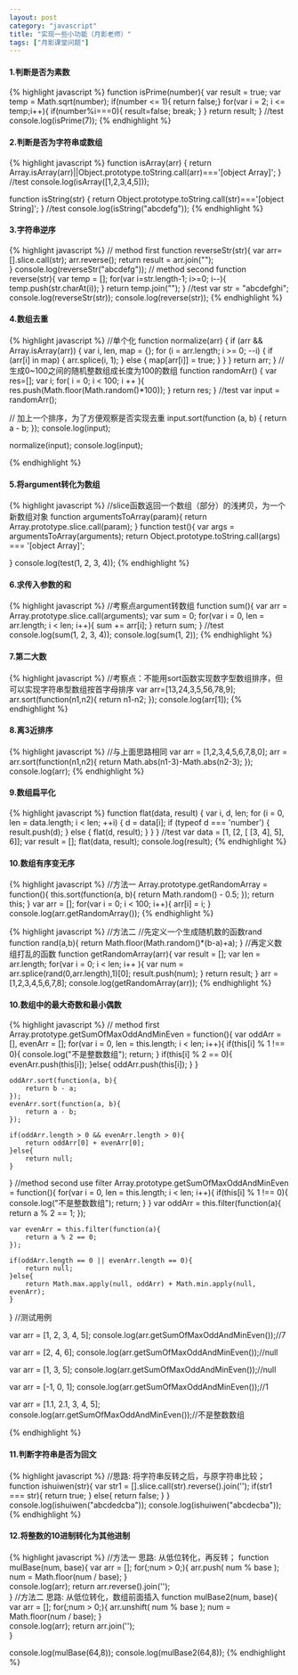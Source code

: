 ```yaml
---
layout: post
category: "javascript"
title: "实现一些小功能（月影老师）"
tags: ["月影课堂问题"]
---
```


#### 1.判断是否为素数

{% highlight javascript %}
function isPrime(number){
    var result = true; 
    var temp = Math.sqrt(number);
    if(number <= 1){ return false;}
    for(var i = 2; i <= temp;i++){
        if(number%i===0){
            result=false;
            break;
        }
    }
    return result;
}
//test
console.log(isPrime(7));
{% endhighlight %}

#### 2.判断是否为字符串或数组

{% highlight javascript %}
function isArray(arr) {
    return Array.isArray(arr)||Object.prototype.toString.call(arr)==='[object Array]';
}
//test
console.log(isArray([1,2,3,4,5]));

function isString(str) {
    return Object.prototype.toString.call(str)==='[object String]';
}
//test
console.log(isString("abcdefg"));
{% endhighlight %}


#### 3.字符串逆序

{% highlight javascript %}
// method first
function reverseStr(str){
    var arr=[].slice.call(str);
    arr.reverse();
    return result = arr.join("");   
}
console.log(reverseStr("abcdefg"));
//  method second
function reverse(str){
    var temp = [];
    for(var i=str.length-1; i>=0; i--){
        temp.push(str.charAt(i));
    }
    return temp.join("");
}
//test
var str = "abcdefghi";
console.log(reverseStr(str));
console.log(reverse(str));
{% endhighlight %}

#### 4.数组去重

{% highlight javascript %}
//单个化
function normalize(arr) {
    if (arr && Array.isArray(arr)) {
        var i, len, map = {};
        for (i = arr.length; i >= 0; --i) {
            if (arr[i] in map) {
                arr.splice(i, 1);
            } else {
                map[arr[i]] = true;
            }
        }
    }
    return arr;
}
//生成0~100之间的随机整数组成长度为100的数组
function randomArr() {
    var res=[];
    var i;
    for( i = 0; i < 100; i ++ ){
        res.push(Math.floor(Math.random()*100));
    }
    return res;
}
//test
var input = randomArr();

// 加上一个排序，为了方便观察是否实现去重
input.sort(function (a, b) {
    return a - b;
});
console.log(input);

normalize(input);
console.log(input);

{% endhighlight %}

#### 5.将argument转化为数组

{% highlight javascript %}
//slice函数返回一个数组（部分）的浅拷贝，为一个新数组对象
function argumentsToArray(param){
    return Array.prototype.slice.call(param);
}
function test(){
    var args = argumentsToArray(arguments);
    return Object.prototype.toString.call(args) === '[object Array]';

}
console.log(test(1, 2, 3, 4));
{% endhighlight %}


#### 6.求传入参数的和

{% highlight javascript %}
//考察点argument转数组
function sum(){
    var arr = Array.prototype.slice.call(arguments);
    var sum = 0;
    for(var i = 0, len = arr.length; i < len; i++){
        sum += arr[i];
    }
    return sum;
}
//test
console.log(sum(1, 2, 3, 4));
console.log(sum(1, 2));
{% endhighlight %}

#### 7.第二大数

{% highlight javascript %}
//考察点：不能用sort函数实现数字型数组排序，但可以实现字符串型数组按首字母排序
var arr=[13,24,3,5,56,78,9];
arr.sort(function(n1,n2){
  return n1-n2;
});
console.log(arr[1]);
{% endhighlight %}

#### 8.离3近排序

{% highlight javascript %}
//与上面思路相同
var arr = [1,2,3,4,5,6,7,8,0];
arr = arr.sort(function(n1,n2){
    return Math.abs(n1-3)-Math.abs(n2-3);
});
console.log(arr);
{% endhighlight %}


#### 9.数组扁平化

{% highlight javascript %}
function flat(data, result) {
    var i, d, len;
    for (i = 0, len = data.length; i < len; ++i) {
        d = data[i];
        if (typeof d === 'number') {
            result.push(d);
        } else {
            flat(d, result);
        }
    }
}
//test
var data =  [1, [2, [ [3, 4], 5], 6]];
var result = [];
flat(data, result);
console.log(result);
{% endhighlight %}

#### 10.数组有序变无序

{% highlight javascript %}
//方法一
Array.prototype.getRandomArray = function(){
    this.sort(function(a, b){
        return Math.random() - 0.5;
    });
    return this;
}
var arr = [];
for(var i = 0; i < 100; i++){
    arr[i] = i;
}
console.log(arr.getRandomArray());
{% endhighlight %}


{% highlight javascript %}
//方法二
//先定义一个生成随机数的函数rand
function rand(a,b){
    return Math.floor(Math.random()*(b-a)+a);
}
//再定义数组打乱的函数
function getRandomArray(arr){
    var result = [];
    var len = arr.length;
    for(var i = 0; i < len; i++ ){
        var num = arr.splice(rand(0,arr.length),1)[0];
        result.push(num);
    }
    return result;
}
arr = [1,2,3,4,5,6,7,8];
console.log(getRandomArray(arr));
{% endhighlight %}



#### 10.数组中的最大奇数和最小偶数

{% highlight javascript %}
// method first
Array.prototype.getSumOfMaxOddAndMinEven = function(){
    var oddArr = [],
        evenArr = [];
    for(var i = 0, len = this.length; i < len; i++){
        if(this[i] % 1 !== 0){
            console.log("不是整数数组");
            return;
        }
        if(this[i] % 2 == 0){
            evenArr.push(this[i]);
        }else{
            oddArr.push(this[i]);
        }
    }

    oddArr.sort(function(a, b){
        return b - a;
    });
    evenArr.sort(function(a, b){
        return a - b;
    });

    if(oddArr.length > 0 && evenArr.length > 0){
        return oddArr[0] + evenArr[0];
    }else{
        return null;
    }
}
//method second use filter
Array.prototype.getSumOfMaxOddAndMinEven = function(){
    for(var i = 0, len = this.length; i < len; i++){
        if(this[i] % 1 !== 0){
            console.log("不是整数数组");
            return;
        }
    }
    var oddArr = this.filter(function(a){
        return a % 2 == 1;
    });

    var evenArr = this.filter(function(a){
        return a % 2 == 0;
    });

    if(oddArr.length == 0 || evenArr.length == 0){
        return null;
    }else{
        return Math.max.apply(null, oddArr) + Math.min.apply(null, evenArr);
    }
}
//测试用例

var arr = [1, 2, 3, 4, 5];
console.log(arr.getSumOfMaxOddAndMinEven());//7

var arr = [2, 4, 6];
console.log(arr.getSumOfMaxOddAndMinEven());//null

var arr = [1, 3, 5];
console.log(arr.getSumOfMaxOddAndMinEven());//null

var arr = [-1, 0, 1];
console.log(arr.getSumOfMaxOddAndMinEven());//1

var arr = [1.1, 2.1, 3, 4, 5];
console.log(arr.getSumOfMaxOddAndMinEven());//不是整数数组

{% endhighlight %}


#### 11.判断字符串是否为回文

{% highlight javascript %}
//思路: 将字符串反转之后，与原字符串比较；
function ishuiwen(str){
    var str1 = [].slice.call(str).reverse().join('');
    if(str1 === str){
        return true;
    }
    else{
        return false;
    } 
}
console.log(ishuiwen("abcdedcba"));
console.log(ishuiwen("abcdecba"));
{% endhighlight %}

#### 12.将整数的10进制转化为其他进制

{% highlight javascript %}
//方法一 思路: 从低位转化，再反转；
function mulBase(num, base){
    var arr = [];
    for(;num > 0;){
        arr.push( num % base );
        num = Math.floor(num / base);
    }   
    console.log(arr);
    return arr.reverse().join('');      
}
//方法二 思路: 从低位转化，数组前面插入
function mulBase2(num, base){
    var arr = [];
    for(;num > 0;){
        arr.unshift( num % base );
        num = Math.floor(num / base);
    }   
    console.log(arr);
    return arr.join('');    
}

console.log(mulBase(64,8));
console.log(mulBase2(64,8));
{% endhighlight %}

